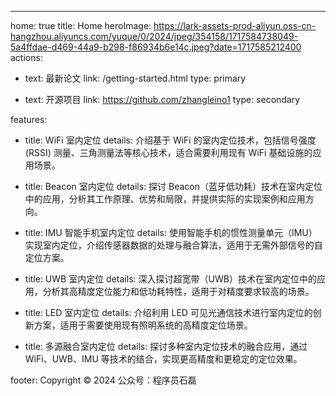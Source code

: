 ---
home: true
title: Home
heroImage: https://lark-assets-prod-aliyun.oss-cn-hangzhou.aliyuncs.com/yuque/0/2024/jpeg/354158/1717584738049-5a4ffdae-d469-44a9-b298-f86934b6e14c.jpeg?date=1717585212400
actions:
  - text: 最新论文
    link: /getting-started.html
    type: primary

  - text: 开源项目
    link: https://github.com/zhangleino1
    type: secondary

features:


  - title: WiFi 室内定位
    details: 介绍基于 WiFi 的室内定位技术，包括信号强度 (RSSI) 测量、三角测量法等核心技术，适合需要利用现有 WiFi 基础设施的应用场景。

  - title: Beacon 室内定位
    details: 探讨 Beacon（蓝牙低功耗）技术在室内定位中的应用，分析其工作原理、优势和局限，并提供实际的实现案例和应用方向。

  - title: IMU 智能手机室内定位
    details: 使用智能手机的惯性测量单元（IMU）实现室内定位，介绍传感器数据的处理与融合算法，适用于无需外部信号的自定位方案。

  - title: UWB 室内定位
    details: 深入探讨超宽带（UWB）技术在室内定位中的应用，分析其高精度定位能力和低功耗特性，适用于对精度要求较高的场景。

  - title: LED 室内定位
    details: 介绍利用 LED 可见光通信技术进行室内定位的创新方案，适用于需要使用现有照明系统的高精度定位场景。

  - title: 多源融合室内定位
    details: 探讨多种室内定位技术的融合应用，通过 WiFi、UWB、IMU 等技术的结合，实现更高精度和更稳定的定位效果。


footer: Copyright © 2024 公众号：程序员石磊
